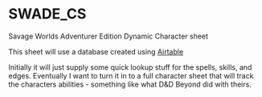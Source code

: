 # SWADE_CS
Savage Worlds Adventurer Edition Dynamic Character sheet

This sheet will use a database created using [Airtable](https://airtable.com/)

Initially it will just supply some quick lookup stuff for the spells, skills, and edges. Eventually I want to turn it in to a full character sheet that will track the characters abilities - something like what D&D Beyond did with theirs.
